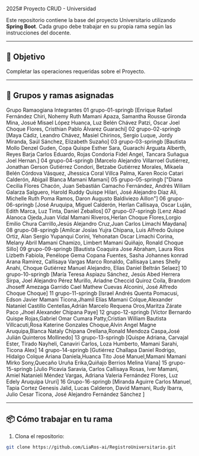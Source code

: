 2025# Proyecto CRUD - Universidad

Este repositorio contiene la base del proyecto Universitario utilizando **Spring Boot**. Cada grupo debe trabajar en su propia rama según las instrucciones del docente.

---

## 🚀 Objetivo

Completar las operaciones requeridas sobre el Proyecto.

---

## 👥 Grupos y ramas asignadas

Grupo	Ramaogiana	Integrantes
01	grupo-01-springb	[Enrique Rafael Fernández Chiri, Nohemy Ruth Mamani Apaza, Samantha Rousse Gironda Mina, Josué Misael López Huanca, Luz Belén Chávez Patzi, Oscar Joel Choque Flores, Cristhian Pablo Álvarez Guarachi]
02	grupo-02-springb	[Maya Cádiz, Leandro Chávez, Masiel Chirinos, Sergio Luque, Jordy Miranda, Saúl Sánchez, Elizabeth Suzaño]
03	grupo-03-springb	[Bautista Mollo Denzel Guden, Copa Quispe Esther Sara, Guarachi Arguata Alberth, Reyes Barja Carlos Eduardo, Rojas Condoria Fidel Angel, Tancara Suñagua Joel Hernan.]
04	grupo-04-springb	[Marcelo Alejandro Villarroel Gutiérrez, Jonathan Gerson Gutiérrez Condori, Betzabe Gutiérrez Morales, Mikaela Belén Córdova Vásquez, Jhessica Coral Villca Palma, Karen Rocio Catari Calderón, Abigail Blanca Mamani Mamani]
05	grupo-05-springb	["Diana Cecilia Flores Chacón, Juan Sebastián Camacho Fernández, Andrés Wiliam Galarza Salguero, Harold Ruddy Quispe Hilari, José Alejandro Díaz Ali, Michelle Ruth Poma Ramos, Daron Augusto Baldiviezo Aillon"]
06	grupo-06-springb	[José Aruquipa, Miguel Calderón, Herlan Callisaya, Oscar Luján, Edith Marca, Luz Tinta, Daniel Zeballos]
07	grupo-07-springb	[Lenz Abad Alanoca Ojeda,Juan Vidal Mamani Riveros,Herlan Choque Flores,Lorgio Emilio Chura Carrillo,Jesús Alejandro Cruz,Juan Carlos Limachi Maydana]
08	grupo-08-springb	[Amílcar Josías Yujra Chipana, Luis Alfredo Quispe Ortiz, Alan Sergio Yupanqui Corini, Yehonatan Oscar Limachi Corina, Melany Abril Mamani Chamizo, Limbert Mamani Quiñajo, Ronald Choque Sillo]
09	grupo-09-springb	[Bautista Coaquira Jose Abraham, Laura Rios Lizbeth Fabiola, Penélope Gema Copana Fuentes, Sasha Johannes konrad Arana Ramirez, Callisaya Vargas Marco Ronaldo, Callisaya Lanes Shelly Anahi, Choque Gutiérrez Manuel Alejandro, Elías Daniel Beltrán Selaez]
10	grupo-10-springb	[María Teresa Aspiazu Sánchez, Jesús Abed Herrera Sirpa, Joel Alejandro Pérez Murillo, Ariadne Checcid Quiroz Coila, Brandom Jhoseff Amezaga Garrido Cael Mathew Cuevas Alconini, José Alfredo Choque Choque]
11	grupo-11-springb	[Israel Andrés Quenta Pomacusi, Edson Javier Mamani Ticona,Jhamil Elías Mamani Colque,Alexander Nataniel Castillo Centellas,Adrián Marcelo Requena Oros,Maritza Zárate Paco ,Jhoel Alexander Chipana Paye]
12	grupo-12-springb	[Víctor Bernardo Quispe Rojas,Gabriel Omar Cumara Patty,Cristian William Bautista Villcacuti,Rosa Katerine Gonzales Choque,Alvin Angel Magne Aruquipa,Blanca Nataly Chipana Orellana,Ronald Mendoza Caspa,José Julián Quinteros Mollinedo]
13	grupo-13-springb	[Quispe Adriana, Carvajal Ester, Tirado Nayheli, Canaviri Carlos, Loza Humberto, Mamani Sarahi, Ticona Alex]
14	grupo-14-springb	[Gutiérrez Challapa Daniel Rodrigo, Hidalgo Colque Ariana Daniela,Huanca Tito José Manuel,Mamani Mamani Mirko Sony,Quecaño Uruña Erika,Quiñajo Berrios Melina Viana]
15	grupo-15-springb	[Julio Picavia Saravia, Carlos Callisaya Rosas, Iver Mamani, Amiel Natanieli Méndez Vargas, Adriana Valeria Fernández Flores, Luz Edely Aruquipa Ururi]
16	Grupo-16-springb	[Miranda Aguirre Carlos Manuel, Tapia Cortez Genesis Jalid, Lucas Calderon, David Mamani, Rudy Ibarra, Julio Cesar Ticona, José Alejandro Fernández Sánchez ]


---


## 📦 Cómo trabajar en tu rama

1. Clona el repositorio:
```bash
git clone https://github.com/LiaRos-ai/RegistroUniversitario.git
